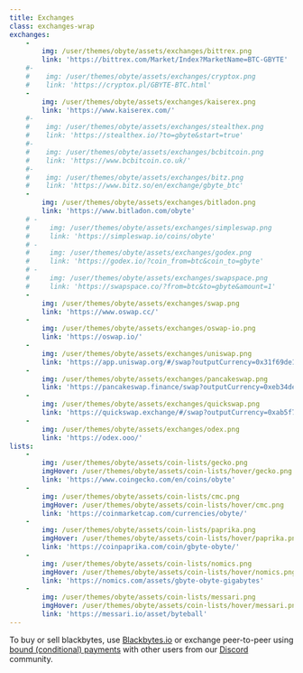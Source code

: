 ```yaml
---
title: Exchanges
class: exchanges-wrap
exchanges:
    -
        img: /user/themes/obyte/assets/exchanges/bittrex.png
        link: 'https://bittrex.com/Market/Index?MarketName=BTC-GBYTE'
    #-
    #    img: /user/themes/obyte/assets/exchanges/cryptox.png
    #    link: 'https://cryptox.pl/GBYTE-BTC.html'
    -
        img: /user/themes/obyte/assets/exchanges/kaiserex.png
        link: 'https://www.kaiserex.com/'
    #-
    #    img: /user/themes/obyte/assets/exchanges/stealthex.png
    #    link: 'https://stealthex.io/?to=gbyte&start=true'
    #-
    #    img: /user/themes/obyte/assets/exchanges/bcbitcoin.png
    #    link: 'https://www.bcbitcoin.co.uk/'
    #-
    #    img: /user/themes/obyte/assets/exchanges/bitz.png
    #    link: 'https://www.bitz.so/en/exchange/gbyte_btc'
    -
        img: /user/themes/obyte/assets/exchanges/bitladon.png
        link: 'https://www.bitladon.com/obyte'
    # -
    #     img: /user/themes/obyte/assets/exchanges/simpleswap.png
    #     link: 'https://simpleswap.io/coins/obyte'
    # -
    #     img: /user/themes/obyte/assets/exchanges/godex.png
    #     link: 'https://godex.io/?coin_from=btc&coin_to=gbyte'
    # -
    #     img: /user/themes/obyte/assets/exchanges/swapspace.png
    #     link: 'https://swapspace.co/?from=btc&to=gbyte&amount=1'
    -
        img: /user/themes/obyte/assets/exchanges/swap.png
        link: 'https://www.oswap.cc/'
    -
        img: /user/themes/obyte/assets/exchanges/oswap-io.png
        link: 'https://oswap.io/'
    -
        img: /user/themes/obyte/assets/exchanges/uniswap.png
        link: 'https://app.uniswap.org/#/swap?outputCurrency=0x31f69de127c8a0ff10819c0955490a4ae46fcc2a'
    -
        img: /user/themes/obyte/assets/exchanges/pancakeswap.png
        link: 'https://pancakeswap.finance/swap?outputCurrency=0xeb34de0c4b2955ce0ff1526cdf735c9e6d249d09'
    -
        img: /user/themes/obyte/assets/exchanges/quickswap.png
        link: 'https://quickswap.exchange/#/swap?outputCurrency=0xab5f7a0e20b0d056aed4aa4528c78da45be7308b'
    -
        img: /user/themes/obyte/assets/exchanges/odex.png
        link: 'https://odex.ooo/'
lists:
    -
        img: /user/themes/obyte/assets/coin-lists/gecko.png
        imgHover: /user/themes/obyte/assets/coin-lists/hover/gecko.png
        link: 'https://www.coingecko.com/en/coins/obyte'
    -
        img: /user/themes/obyte/assets/coin-lists/cmc.png
        imgHover: /user/themes/obyte/assets/coin-lists/hover/cmc.png
        link: 'https://coinmarketcap.com/currencies/obyte/'
    -
        img: /user/themes/obyte/assets/coin-lists/paprika.png
        imgHover: /user/themes/obyte/assets/coin-lists/hover/paprika.png
        link: 'https://coinpaprika.com/coin/gbyte-obyte/'
    -
        img: /user/themes/obyte/assets/coin-lists/nomics.png
        imgHover: /user/themes/obyte/assets/coin-lists/hover/nomics.png
        link: 'https://nomics.com/assets/gbyte-obyte-gigabytes'
    -
        img: /user/themes/obyte/assets/coin-lists/messari.png
        imgHover: /user/themes/obyte/assets/coin-lists/hover/messari.png
        link: 'https://messari.io/asset/byteball'
---
```


<!--
You can buy or sell bytes without leaving the wallet by [chatting with a trading bot](obyte:Ar2ukVqx309sX+LoC9RVOpfATgXskt+Ser5jVr3Q2FOo@obyte.org/bb#0000).
-->

To buy or sell blackbytes, use [Blackbytes.io](https://blackbytes.io/?target=_blank&rel=noopener) or exchange peer-to-peer using [bound (conditional) payments](https://medium.com/obyte/making-p2p-great-again-fe9e20546a4a?target=_blank&rel=noopener) with other users from our [Discord](https://discord.obyte.org/?target=_blank&rel=noopener) community.
